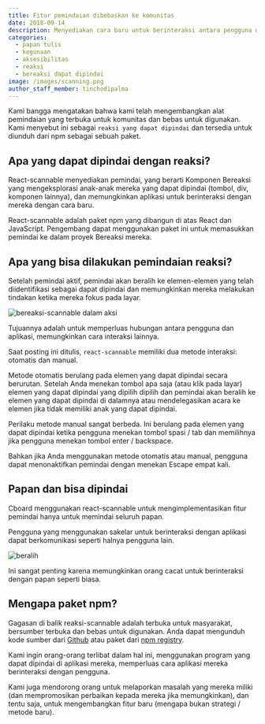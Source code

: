 ```yaml
---
title: Fitur pemindaian dibebaskan ke komunitas
date: 2018-09-14
description: Menyediakan cara baru untuk berinteraksi antara pengguna dan aplikasi
categories:
  - papan tulis
  - kegunaan
  - aksesibilitas
  - reaksi
  - bereaksi dapat dipindai
image: /images/scanning.png
author_staff_member: tinchodipalma
---
```


Kami bangga mengatakan bahwa kami telah mengembangkan alat pemindaian yang terbuka untuk komunitas dan bebas untuk digunakan. Kami menyebut ini sebagai `reaksi yang dapat dipindai` dan tersedia untuk diunduh dari npm sebagai sebuah paket.

## Apa yang dapat dipindai dengan reaksi?

React-scannable menyediakan pemindai, yang berarti Komponen Bereaksi yang mengeksplorasi anak-anak mereka yang dapat dipindai (tombol, div, komponen lainnya), dan memungkinkan aplikasi untuk berinteraksi dengan mereka dengan cara baru.

React-scannable adalah paket npm yang dibangun di atas React dan JavaScript. Pengembang dapat menggunakan paket ini untuk memasukkan pemindai ke dalam proyek Bereaksi mereka.

## Apa yang bisa dilakukan pemindaian reaksi?

Setelah pemindai aktif, pemindai akan beralih ke elemen-elemen yang telah diidentifikasi sebagai dapat dipindai dan memungkinkan mereka melakukan tindakan ketika mereka fokus pada layar.

![bereaksi-scannable dalam aksi](/images/scanning.gif)

Tujuannya adalah untuk memperluas hubungan antara pengguna dan aplikasi, memungkinkan cara interaksi lainnya.

Saat posting ini ditulis, `react-scannable` memiliki dua metode interaksi: otomatis dan manual.

Metode otomatis berulang pada elemen yang dapat dipindai secara berurutan. Setelah Anda menekan tombol apa saja (atau klik pada layar) elemen yang dapat dipindai yang dipilih dipilih dan pemindai akan beralih ke elemen yang dapat dipindai di dalamnya atau mendelegasikan acara ke elemen jika tidak memiliki anak yang dapat dipindai.

Perilaku metode manual sangat berbeda. Ini berulang pada elemen yang dapat dipindai ketika pengguna menekan tombol spasi / tab dan memilihnya jika pengguna menekan tombol enter / backspace.

Bahkan jika Anda menggunakan metode otomatis atau manual, pengguna dapat menonaktifkan pemindai dengan menekan Escape empat kali.

## Papan dan bisa dipindai

Cboard menggunakan react-scannable untuk mengimplementasikan fitur pemindai hanya untuk memindai seluruh papan.

Pengguna yang menggunakan sakelar untuk berinteraksi dengan aplikasi dapat berkomunikasi seperti halnya pengguna lain.

![beralih](/images/switch.jpg)

Ini sangat penting karena memungkinkan orang cacat untuk berinteraksi dengan papan seperti biasa.

## Mengapa paket npm?

Gagasan di balik reaksi-scannable adalah terbuka untuk masyarakat, bersumber terbuka dan bebas untuk digunakan. Anda dapat mengunduh kode sumber dari [Github](https://github.com/cboard-org/react-scannable) atau paket dari [npm registry](https://www.npmjs.com/package/react-scannable).

Kami ingin orang-orang terlibat dalam hal ini, menggunakan program yang dapat dipindai di aplikasi mereka, memperluas cara aplikasi mereka berinteraksi dengan pengguna.

Kami juga mendorong orang untuk melaporkan masalah yang mereka miliki (dan mempromosikan perbaikan kepada mereka jika memungkinkan), dan tentu saja, untuk mengembangkan fitur baru (mengapa bukan strategi / metode baru).